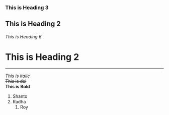 <!-- Learning markdown -->
### This is Heading 3
## This is Heading 2
###### This is Heading 6
# This is Heading 2
----
_This is italic_  
 ~~This is del~~  
 __This is Bold__  
 1. Shanto
 2. Radha
     1. Roy
